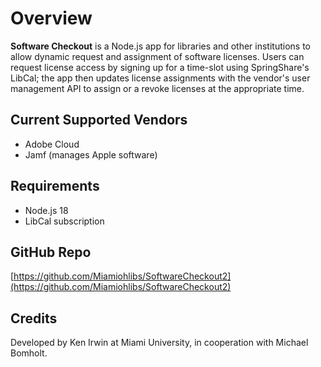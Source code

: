# Overview

**Software Checkout** is a Node.js app for libraries and other institutions to allow dynamic request and assignment of software licenses. Users can request license access by signing up for a time-slot using SpringShare's LibCal; the app then updates license assignments with the vendor's user management API to assign or a revoke licenses at the appropriate time.

## Current Supported Vendors

* Adobe Cloud
* Jamf (manages Apple software)

## Requirements

* Node.js 18
* LibCal subscription

## GitHub Repo

[https://github.com/Miamiohlibs/SoftwareCheckout2](https://github.com/Miamiohlibs/SoftwareCheckout2)

## Credits

Developed by Ken Irwin at Miami University, in cooperation with Michael Bomholt.
